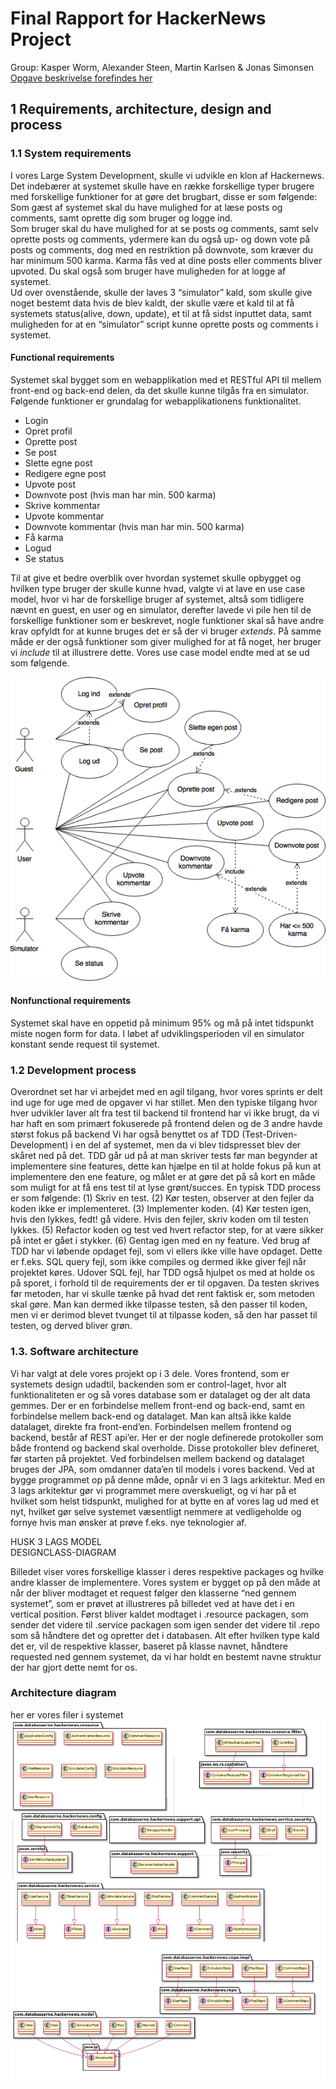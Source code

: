 # Final Rapport for HackerNews Project
Group: Kasper Worm, Alexander Steen, Martin Karlsen & Jonas Simonsen
<br>
[Opgave beskrivelse forefindes her](https://github.com/datsoftlyngby/soft2017fall-lsd-teaching-material/blob/master/assignments/08-Project_report.md)

## 1 Requirements, architecture, design and process
### 1.1 System requirements
I vores Large System Development, skulle vi udvikle en klon af Hackernews. Det indebærer at systemet skulle have en række forskellige typer brugere med forskellige funktioner for at gøre det brugbart, disse er som følgende: <br>
Som gæst af systemet skal du have mulighed for at læse posts og comments, samt oprette dig som bruger og logge ind. <br>
Som bruger skal du have mulighed for at se posts og comments, samt selv oprette posts og comments, ydermere kan du også up- og down vote på posts og comments, dog med en restriktion på downvote, som kræver du har minimum 500 karma. Karma fås ved at dine posts eller comments bliver upvoted. Du skal også som bruger have muligheden for at logge af systemet. <br>
Ud over ovenstående, skulle der laves 3 “simulator” kald, som skulle give noget bestemt data hvis de blev kaldt, der skulle være et kald til at få systemets status(alive, down, update), et til at få sidst inputtet data, samt muligheden for at en “simulator” script kunne oprette posts og comments i systemet.<br>

#### Functional requirements
Systemet skal bygget som en webapplikation med et RESTful API til mellem front-end og back-end delen, da det skulle kunne tilgås fra en simulator. Følgende funktioner er grundalag for webapplikationens funktionalitet. 

* Login
* Opret profil
* Oprette post
* Se post
* Slette egne post
* Redigere egne post
* Upvote post
* Downvote post (hvis man har min. 500 karma)
* Skrive kommentar
* Upvote kommentar
* Downvote kommentar (hvis man har min. 500 karma)
* Få karma
* Logud
* Se status

Til at give et bedre overblik over hvordan systemet skulle opbygget og hvilken type bruger der skulle kunne hvad, valgte vi at lave en use case model, hvor vi har de forskellige bruger af systemet, altså som tidligere nævnt en guest, en user og en simulator, derefter lavede vi pile hen til de forskellige funktioner som er beskrevet, nogle funktioner skal så have andre krav opfyldt for at kunne bruges det er så der vi bruger *extends*. 
På samme måde er der også funktioner som giver mulighed for at få noget, her bruger vi *include* til at illustrere dette. Vores use case model endte med at se ud som følgende.

![use case model](https://github.com/Databasserne/HackerNews-Requirements/blob/master/Pictures/UseCaseDiagram.png)

#### Nonfunctional requirements
Systemet skal have en oppetid på minimum 95% og må på intet tidspunkt miste nogen form for data. I løbet af udviklingsperioden vil en simulator konstant sende request til systemet. 

### 1.2 Development process

Overordnet set har vi arbejdet med en agil tilgang, hvor vores sprints er delt ind uge for uge med de opgaver vi har stillet. Men den typiske tilgang hvor hver udvikler laver alt fra test til backend til frontend har vi ikke brugt, da vi har haft en som primært fokuserede på frontend delen og de 3 andre havde størst fokus på backend
Vi har også benyttet os af TDD (Test-Driven-Development) i en del af systemet, men da vi blev tidspresset blev der skåret ned på det. TDD går ud på at man skriver tests før man begynder at implementere sine features, dette kan hjælpe en til at holde fokus på kun at implementere den ene feature, og målet er at gøre det på så kort en måde som muligt for at få ens test til at lyse grønt/succes.
En typisk TDD process er som følgende: (1) Skriv en test. (2) Kør testen, observer at den fejler da koden ikke er implementeret. (3) Implementer koden. (4) Kør testen igen, hvis den lykkes, fedt! gå videre. Hvis den fejler, skriv koden om til testen lykkes. (5) Refactor koden og test ved hvert refactor step, for at være sikker på intet er gået i stykker. (6) Gentag igen med en ny feature. 
Ved brug af TDD har vi løbende opdaget fejl, som vi ellers ikke ville have opdaget. Dette er f.eks. SQL query fejl, som ikke compiles og dermed ikke giver fejl når projektet køres.
Udover SQL fejl, har TDD også hjulpet os med at holde os på sporet, i forhold til de requirements der er til opgaven. Da testen skrives før metoden, har vi skulle tænke på hvad det rent faktisk er, som metoden skal gøre. Man kan dermed ikke tilpasse testen, så den passer til koden, men vi er derimod blevet tvunget til at tilpasse koden, så den har passet til testen, og derved bliver grøn.

### 1.3. Software architecture

Vi har valgt at dele vores projekt op i 3 dele. Vores frontend, som er systemets design udadtil, backenden som er control-laget, hvor alt funktionaliteten er og så vores database som er datalaget og der alt data gemmes.
Der er en forbindelse mellem front-end og back-end, samt en forbindelse mellem back-end og datalaget. Man kan altså ikke kalde datalaget, direkte fra front-end’en.
Forbindelsen mellem frontend og backend, består af REST api’er. Her er der nogle definerede protokoller som både frontend og backend skal overholde. Disse protokoller blev defineret, før starten på projektet.
Ved forbindelsen mellem backend og datalaget bruges der JPA, som omdanner data’en til models i vores backend.
Ved at bygge programmet op på denne måde, opnår vi en 3 lags arkitektur. Med en 3 lags arkitektur gør vi programmet mere overskueligt, og vi har på et hvilket som helst tidspunkt, mulighed for at bytte en af vores lag ud med et nyt, hvilket gør selve systemet væsentligt nemmere at vedligeholde og fornye hvis man ønsker at prøve f.eks. nye teknologier af.<br> 

HUSK 3 LAGS MODEL <br>
DESIGNCLASS-DIAGRAM <br>

Billedet viser vores forskellige klasser i deres respektive packages og hvilke andre klasser de implementere. Vores system er bygget op på den måde at når der bliver modtaget et request følger den klasserne “ned gennem systemet”, som er prøvet at illustreres på billedet ved at have det i en vertical position. Først bliver kaldet modtaget i .resource packagen, som sender det videre til .service packagen som igen sender det videre til .repo som så håndtere det og opretter det i databasen.
Alt efter hvilken type kald det er, vil de respektive klasser, baseret på klasse navnet, håndtere requested ned gennem systemet, da vi har holdt en bestemt navne struktur der har gjort dette nemt for os.


### Architecture diagram
her er vores filer i systemet
![Class-Diagram](https://github.com/Databasserne/HackerNews-Requirements/blob/master/Pictures/class-diagram.png)


